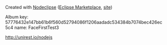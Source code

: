 

Created with [Nodeclipse](https://github.com/Nodeclipse/nodeclipse-1)
 ([Eclipse Marketplace](http://marketplace.eclipse.org/content/nodeclipse), [site](http://www.nodeclipse.org))   


Album key: 57776432e147bb61b6f560d52794086f1206aadadc534384b7074bec426ec5c4
name: FaceFirstTest3

http://unirest.io/nodejs
